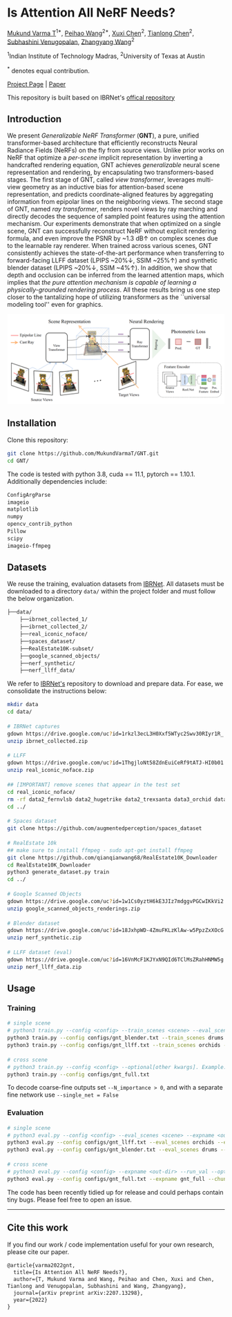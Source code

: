 # Is Attention All NeRF Needs?
[Mukund Varma T]()<sup>1*</sup>,
[Peihao Wang](https://peihaowang.github.io/)<sup>2*</sup>,
[Xuxi Chen](https://xxchen.site/)<sup>2</sup>,
[Tianlong Chen](https://tianlong-chen.github.io/)<sup>2</sup>,
[Subhashini Venugopalan](https://vsubhashini.github.io/),
[Zhangyang Wang](https://vita-group.github.io/)<sup>2</sup>

<sup>1</sup>Indian Institute of Technology Madras, <sup>2</sup>University of Texas at Austin

<sup>*</sup> denotes equal contribution.

[Project Page](https://vita-group.github.io/GNT) | [Paper](https://arxiv.org/abs/2207.13298)

This repository is built based on IBRNet's [offical repository](https://github.com/googleinterns/IBRNet)

## Introduction

We present <i>Generalizable NeRF Transformer</i> (<b>GNT</b>), a pure, unified transformer-based architecture that efficiently reconstructs Neural Radiance Fields (NeRFs) on the fly from source views.
Unlike prior works on NeRF that optimize a <i>per-scene</i> implicit representation by inverting a handcrafted rendering equation, GNT achieves <i>generalizable</i> neural scene representation and rendering, by encapsulating two transformers-based stages.
The first stage of GNT, called <i>view transformer</i>, leverages multi-view geometry as an inductive bias for attention-based scene representation, and predicts coordinate-aligned features by aggregating information from epipolar lines on the neighboring views.
The second stage of GNT, named <i>ray transformer</i>, renders novel views by ray marching and directly decodes the sequence of sampled point features using the attention mechanism.
Our experiments demonstrate that when optimized on a single scene, GNT can successfully reconstruct NeRF without explicit rendering formula, and even improve the PSNR by ~1.3 dB&uarr; on complex scenes due to the learnable ray renderer.
When trained across various scenes, GNT consistently achieves the state-of-the-art performance when transferring to forward-facing LLFF dataset (LPIPS ~20%&darr;, SSIM ~25%&uarr;) and synthetic blender dataset (LPIPS ~20%&darr;, SSIM ~4%&uarr;).
In addition, we show that depth and occlusion can be inferred from the learned attention maps, which implies that <i>the pure attention mechanism is capable of learning a physically-grounded rendering process</i>.
All these results bring us one step closer to the tantalizing hope of utilizing transformers as the ``universal modeling tool'' even for graphics.

![teaser](docs/assets/overview.png)

## Installation

Clone this repository:

```bash
git clone https://github.com/MukundVarmaT/GNT.git
cd GNT/
```

The code is tested with python 3.8, cuda == 11.1, pytorch == 1.10.1. Additionally dependencies include: 

```bash
ConfigArgParse
imageio
matplotlib
numpy
opencv_contrib_python
Pillow
scipy
imageio-ffmpeg
```

## Datasets

We reuse the training, evaluation datasets from [IBRNet](https://github.com/googleinterns/IBRNet). All datasets must be downloaded to a directory `data/` within the project folder and must follow the below organization. 
```bash
├──data/
    ├──ibrnet_collected_1/
    ├──ibrnet_collected_2/
    ├──real_iconic_noface/
    ├──spaces_dataset/
    ├──RealEstate10K-subset/
    ├──google_scanned_objects/
    ├──nerf_synthetic/
    ├──nerf_llff_data/
```
We refer to [IBRNet's](https://github.com/googleinterns/IBRNet) repository to download and prepare data. For ease, we consolidate the instructions below:
```bash
mkdir data
cd data/

# IBRNet captures
gdown https://drive.google.com/uc?id=1rkzl3ecL3H0Xxf5WTyc2Swv30RIyr1R_
unzip ibrnet_collected.zip

# LLFF
gdown https://drive.google.com/uc?id=1ThgjloNt58ZdnEuiCeRf9tATJ-HI0b01
unzip real_iconic_noface.zip

## [IMPORTANT] remove scenes that appear in the test set
cd real_iconic_noface/
rm -rf data2_fernvlsb data2_hugetrike data2_trexsanta data3_orchid data5_leafscene data5_lotr data5_redflower
cd ../

# Spaces dataset
git clone https://github.com/augmentedperception/spaces_dataset

# RealEstate 10k
## make sure to install ffmpeg - sudo apt-get install ffmpeg
git clone https://github.com/qianqianwang68/RealEstate10K_Downloader
cd RealEstate10K_Downloader
python3 generate_dataset.py train
cd ../

# Google Scanned Objects
gdown https://drive.google.com/uc?id=1w1Cs0yztH6kE3JIz7mdggvPGCwIKkVi2
unzip google_scanned_objects_renderings.zip

# Blender dataset
gdown https://drive.google.com/uc?id=18JxhpWD-4ZmuFKLzKlAw-w5PpzZxXOcG
unzip nerf_synthetic.zip

# LLFF dataset (eval)
gdown https://drive.google.com/uc?id=16VnMcF1KJYxN9QId6TClMsZRahHNMW5g
unzip nerf_llff_data.zip
```

## Usage

### Training

```bash
# single scene
# python3 train.py --config <config> --train_scenes <scene> --eval_scenes <scene> --optional[other kwargs]. Example:
python3 train.py --config configs/gnt_blender.txt --train_scenes drums --eval_scenes drums
python3 train.py --config configs/gnt_llff.txt --train_scenes orchids --eval_scenes orchids

# cross scene
# python3 train.py --config <config> --optional[other kwargs]. Example:
python3 train.py --config configs/gnt_full.txt 
```

To decode coarse-fine outputs set `--N_importance > 0`, and with a separate fine network use `--single_net = False`

### Evaluation

```bash
# single scene
# python3 eval.py --config <config> --eval_scenes <scene> --expname <out-dir> --run_val --optional[other kwargs]. Example:
python3 eval.py --config configs/gnt_llff.txt --eval_scenes orchids --expname gnt_orchids --chunk_size 500 --run_val --N_samples 192
python3 eval.py --config configs/gnt_blender.txt --eval_scenes drums --expname gnt_drums --chunk_size 500 --run_val --N_samples 192

# cross scene
# python3 eval.py --config <config> --expname <out-dir> --run_val --optional[other kwargs]. Example:
python3 eval.py --config configs/gnt_full.txt --expname gnt_full --chunk_size 500 --run_val --N_samples 192
```

The code has been recently tidied up for release and could perhaps contain tiny bugs. Please feel free to open an issue.

-----


## Cite this work

If you find our work / code implementation useful for your own research, please cite our paper.

```
@article{varma2022gnt,
  title={Is Attention All NeRF Needs?},
  author={T, Mukund Varma and Wang, Peihao and Chen, Xuxi and Chen, Tianlong and Venugopalan, Subhashini and Wang, Zhangyang},
  journal={arXiv preprint arXiv:2207.13298},
  year={2022}
}
```
